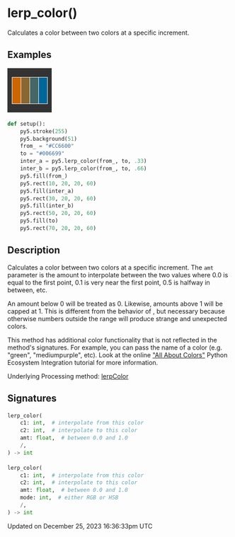 # lerp_color()

Calculates a color between two colors at a specific increment.

## Examples

<div class="example-table">

<div class="example-row"><div class="example-cell-image">

![example picture for lerp_color()](/images/reference/Sketch_lerp_color_0.png)

</div><div class="example-cell-code">

```python
def setup():
    py5.stroke(255)
    py5.background(51)
    from_ = "#CC6600"
    to = "#006699"
    inter_a = py5.lerp_color(from_, to, .33)
    inter_b = py5.lerp_color(from_, to, .66)
    py5.fill(from_)
    py5.rect(10, 20, 20, 60)
    py5.fill(inter_a)
    py5.rect(30, 20, 20, 60)
    py5.fill(inter_b)
    py5.rect(50, 20, 20, 60)
    py5.fill(to)
    py5.rect(70, 20, 20, 60)
```

</div></div>

</div>

## Description

Calculates a color between two colors at a specific increment. The `amt` parameter is the amount to interpolate between the two values where 0.0 is equal to the first point, 0.1 is very near the first point, 0.5 is halfway in between, etc. 

An amount below 0 will be treated as 0. Likewise, amounts above 1 will be capped at 1. This is different from the behavior of [](sketch_lerp), but necessary because otherwise numbers outside the range will produce strange and unexpected colors.

This method has additional color functionality that is not reflected in the method's signatures. For example, you can pass the name of a color (e.g. "green", "mediumpurple", etc). Look at the online ["All About Colors"](/integrations/colors) Python Ecosystem Integration tutorial for more information.

Underlying Processing method: [lerpColor](https://processing.org/reference/lerpColor_.html)

## Signatures

```python
lerp_color(
    c1: int,  # interpolate from this color
    c2: int,  # interpolate to this color
    amt: float,  # between 0.0 and 1.0
    /,
) -> int

lerp_color(
    c1: int,  # interpolate from this color
    c2: int,  # interpolate to this color
    amt: float,  # between 0.0 and 1.0
    mode: int,  # either RGB or HSB
    /,
) -> int
```

Updated on December 25, 2023 16:36:33pm UTC
